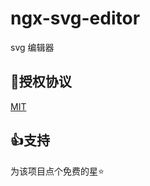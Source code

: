 
# ngx-svg-editor

svg 编辑器


## 🏴授权协议

[MIT](https://raw.githubusercontent.com/m310851010/nzx-antd/main/LICENSE)

## 👍支持

为该项目点个免费的星⭐
